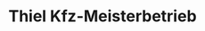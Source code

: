 ---
title: "Thiel Kfz-Meisterbetrieb"
url: /berlin/thiel-kfz-meisterbetrieb/
shop: Autowerkstatt
---